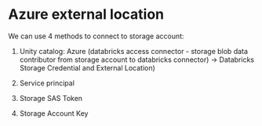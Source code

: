 # Azure external location

We can use 4 methods to connect to storage account:
1. Unity catalog:
   Azure (databricks access connector - storage blob data contributor from storage account to databricks connector) ->
   Databricks Storage Credential and External Location)

2. Service principal
3. Storage SAS Token
4. Storage Account Key